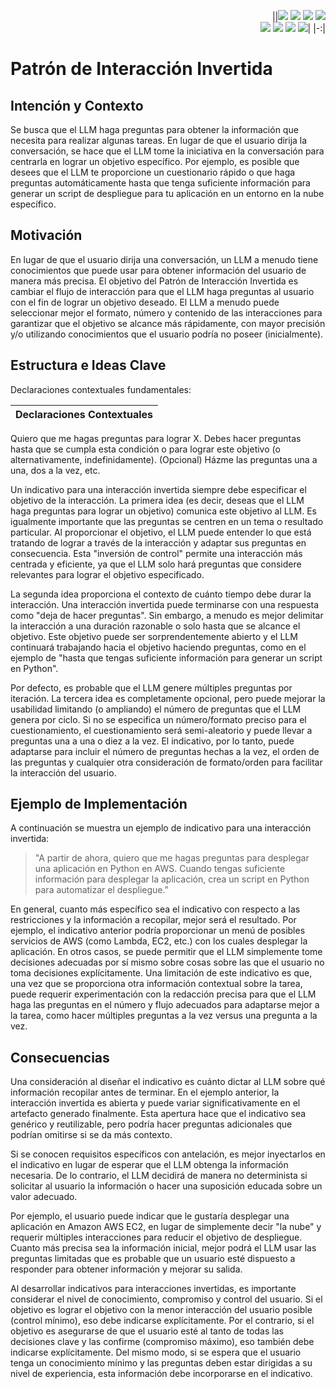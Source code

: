 <div align=right>

||[![](https://img.shields.io/badge/-Inicio-FFF?style=flat&logo=Emlakjet&logoColor=black)](/README.md) [![](https://img.shields.io/badge/-Introducción-FFF?style=flat&logo=abbrobotstudio&logoColor=black)](/documentos/intro.md) [![](https://img.shields.io/badge/-Modelos_de_lenguaje-FFF?style=flat&logo=LiveChat&logoColor=black)](/documentos/LLMs.md) [![](https://img.shields.io/badge/-Panorámica-FFF?style=flat&logo=openstreetmap&logoColor=black)](/documentos/panoramica.md)<br>  [![](https://img.shields.io/badge/-Prompts-FFF?style=flat&logo=Proton&logoColor=black)](/documentos/prompts/README.md) [![](https://img.shields.io/badge/-Ing,_de_prompts-FFF?style=flat&logo=googleearthengine&logoColor=black)](/documentos/ingenieriaDePrompts/README.md) [![](https://img.shields.io/badge/-Patrones-FFF?style=flat&logo=textpattern&logoColor=black)](/documentos/ingenieriaDePrompts/patrones/README.md) [![](https://img.shields.io/badge/-Casos_de_uso-FFF?style=flat&logo=gitbook&logoColor=black)](/documentos/casosDeUso/README.md)|
|-:|

</div>

# Patrón de Interacción Invertida

## Intención y Contexto

Se busca que el LLM haga preguntas para obtener la información que necesita para realizar algunas tareas. En lugar de que el usuario dirija la conversación, se hace que el LLM tome la iniciativa en la conversación para centrarla en lograr un objetivo específico. Por ejemplo, es posible que desees que el LLM te proporcione un cuestionario rápido o que haga preguntas automáticamente hasta que tenga suficiente información para generar un script de despliegue para tu aplicación en un entorno en la nube específico.

## Motivación

En lugar de que el usuario dirija una conversación, un LLM a menudo tiene conocimientos que puede usar para obtener información del usuario de manera más precisa. El objetivo del Patrón de Interacción Invertida es cambiar el flujo de interacción para que el LLM haga preguntas al usuario con el fin de lograr un objetivo deseado. El LLM a menudo puede seleccionar mejor el formato, número y contenido de las interacciones para garantizar que el objetivo se alcance más rápidamente, con mayor precisión y/o utilizando conocimientos que el usuario podría no poseer (inicialmente).

## Estructura e Ideas Clave

Declaraciones contextuales fundamentales:

|Declaraciones Contextuales
|-|
Quiero que me hagas preguntas para lograr X.
Debes hacer preguntas hasta que se cumpla esta condición o para lograr este objetivo (o alternativamente, indefinidamente).
(Opcional) Házme las preguntas una a una, dos a la vez, etc.

Un indicativo para una interacción invertida siempre debe especificar el objetivo de la interacción. La primera idea (es decir, deseas que el LLM haga preguntas para lograr un objetivo) comunica este objetivo al LLM. Es igualmente importante que las preguntas se centren en un tema o resultado particular. Al proporcionar el objetivo, el LLM puede entender lo que está tratando de lograr a través de la interacción y adaptar sus preguntas en consecuencia. Esta "inversión de control" permite una interacción más centrada y eficiente, ya que el LLM solo hará preguntas que considere relevantes para lograr el objetivo especificado.

La segunda idea proporciona el contexto de cuánto tiempo debe durar la interacción. Una interacción invertida puede terminarse con una respuesta como "deja de hacer preguntas". Sin embargo, a menudo es mejor delimitar la interacción a una duración razonable o solo hasta que se alcance el objetivo. Este objetivo puede ser sorprendentemente abierto y el LLM continuará trabajando hacia el objetivo haciendo preguntas, como en el ejemplo de "hasta que tengas suficiente información para generar un script en Python".

Por defecto, es probable que el LLM genere múltiples preguntas por iteración. La tercera idea es completamente opcional, pero puede mejorar la usabilidad limitando (o ampliando) el número de preguntas que el LLM genera por ciclo. Si no se especifica un número/formato preciso para el cuestionamiento, el cuestionamiento será semi-aleatorio y puede llevar a preguntas una a una o diez a la vez. El indicativo, por lo tanto, puede adaptarse para incluir el número de preguntas hechas a la vez, el orden de las preguntas y cualquier otra consideración de formato/orden para facilitar la interacción del usuario.

## Ejemplo de Implementación

A continuación se muestra un ejemplo de indicativo para una interacción invertida:

> "A partir de ahora, quiero que me hagas preguntas para desplegar una aplicación en Python en AWS. Cuando tengas suficiente información para desplegar la aplicación, crea un script en Python para automatizar el despliegue."

En general, cuanto más específico sea el indicativo con respecto a las restricciones y la información a recopilar, mejor será el resultado. Por ejemplo, el indicativo anterior podría proporcionar un menú de posibles servicios de AWS (como Lambda, EC2, etc.) con los cuales desplegar la aplicación. En otros casos, se puede permitir que el LLM simplemente tome decisiones adecuadas por sí mismo sobre cosas sobre las que el usuario no toma decisiones explícitamente. Una limitación de este indicativo es que, una vez que se proporciona otra información contextual sobre la tarea, puede requerir experimentación con la redacción precisa para que el LLM haga las preguntas en el número y flujo adecuados para adaptarse mejor a la tarea, como hacer múltiples preguntas a la vez versus una pregunta a la vez.

## Consecuencias

Una consideración al diseñar el indicativo es cuánto dictar al LLM sobre qué información recopilar antes de terminar. En el ejemplo anterior, la interacción invertida es abierta y puede variar significativamente en el artefacto generado finalmente. Esta apertura hace que el indicativo sea genérico y reutilizable, pero podría hacer preguntas adicionales que podrían omitirse si se da más contexto.

Si se conocen requisitos específicos con antelación, es mejor inyectarlos en el indicativo en lugar de esperar que el LLM obtenga la información necesaria. De lo contrario, el LLM decidirá de manera no determinista si solicitar al usuario la información o hacer una suposición educada sobre un valor adecuado.

Por ejemplo, el usuario puede indicar que le gustaría desplegar una aplicación en Amazon AWS EC2, en lugar de simplemente decir "la nube" y requerir múltiples interacciones para reducir el objetivo de despliegue. Cuanto más precisa sea la información inicial, mejor podrá el LLM usar las preguntas limitadas que es probable que un usuario esté dispuesto a responder para obtener información y mejorar su salida.

Al desarrollar indicativos para interacciones invertidas, es importante considerar el nivel de conocimiento, compromiso y control del usuario. Si el objetivo es lograr el objetivo con la menor interacción del usuario posible (control mínimo), eso debe indicarse explícitamente. Por el contrario, si el objetivo es asegurarse de que el usuario esté al tanto de todas las decisiones clave y las confirme (compromiso máximo), eso también debe indicarse explícitamente. Del mismo modo, si se espera que el usuario tenga un conocimiento mínimo y las preguntas deben estar dirigidas a su nivel de experiencia, esta información debe incorporarse en el indicativo.
